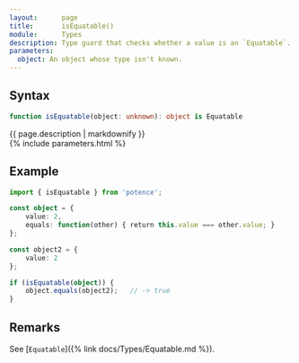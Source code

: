 ```yaml
---
layout:      page
title:       isEquatable()
module:      Types
description: Type guard that checks whether a value is an `Equatable`.
parameters:
  object: An object whose type isn't known.
---
```

## Syntax

```ts
function isEquatable(object: unknown): object is Equatable
```

<div class="description">{{ page.description | markdownify }}</div>
{% include parameters.html %}

## Example

```ts
import { isEquatable } from 'potence';

const object = {
    value: 2,
    equals: function(other) { return this.value === other.value; }
};

const object2 = {
    value: 2
};

if (isEquatable(object)) {
    object.equals(object2);   // -> true
}
```

## Remarks

See [`Equatable`]({% link docs/Types/Equatable.md %}).
